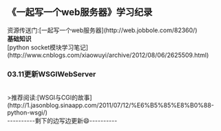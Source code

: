 <h2><strong>《一起写一个web服务器》学习纪录</h2></strong>
资源传送门:[一起写一个web服务器](http://web.jobbole.com/82360/)</br>
<strong>基础知识</strong></br>
[python socket模块学习笔记](http://www.cnblogs.com/xiaowuyi/archive/2012/08/06/2625509.html)</br>
<h3><strong>03.11更新WSGIWebServer</strong></h3></br>
>推荐阅读:[WSGI与CGI的故事](http://1.jasonblog.sinaapp.com/2011/07/12/%E6%B5%85%E8%B0%88-python-wsgi/)</br>
----------剩下的边写边更新😄----------
